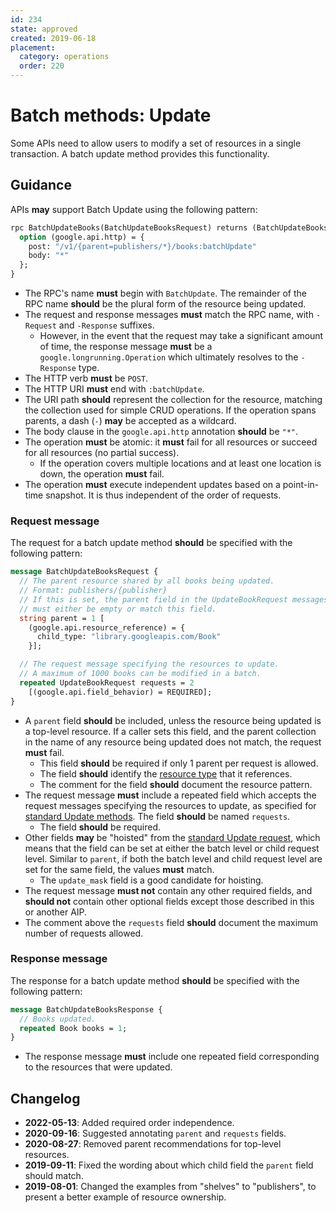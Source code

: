 ```yaml
---
id: 234
state: approved
created: 2019-06-18
placement:
  category: operations
  order: 220
---
```


# Batch methods: Update

Some APIs need to allow users to modify a set of resources in a single
transaction. A batch update method provides this functionality.

## Guidance

APIs **may** support Batch Update using the following pattern:

```proto
rpc BatchUpdateBooks(BatchUpdateBooksRequest) returns (BatchUpdateBooksResponse) {
  option (google.api.http) = {
    post: "/v1/{parent=publishers/*}/books:batchUpdate"
    body: "*"
  };
}
```

- The RPC's name **must** begin with `BatchUpdate`. The remainder of the RPC
  name **should** be the plural form of the resource being updated.
- The request and response messages **must** match the RPC name, with
  `-Request` and `-Response` suffixes.
  - However, in the event that the request may take a significant amount of
    time, the response message **must** be a `google.longrunning.Operation`
    which ultimately resolves to the `-Response` type.
- The HTTP verb **must** be `POST`.
- The HTTP URI **must** end with `:batchUpdate`.
- The URI path **should** represent the collection for the resource, matching
  the collection used for simple CRUD operations. If the operation spans
  parents, a dash (`-`) **may** be accepted as a wildcard.
- The body clause in the `google.api.http` annotation **should** be `"*"`.
- The operation **must** be atomic: it **must** fail for all resources or
  succeed for all resources (no partial success).
  - If the operation covers multiple locations and at least one location is
    down, the operation **must** fail.
- The operation **must** execute independent updates based on a point-in-time
  snapshot. It is thus independent of the order of requests.

### Request message

The request for a batch update method **should** be specified with the
following pattern:

```proto
message BatchUpdateBooksRequest {
  // The parent resource shared by all books being updated.
  // Format: publishers/{publisher}
  // If this is set, the parent field in the UpdateBookRequest messages
  // must either be empty or match this field.
  string parent = 1 [
    (google.api.resource_reference) = {
      child_type: "library.googleapis.com/Book"
    }];

  // The request message specifying the resources to update.
  // A maximum of 1000 books can be modified in a batch.
  repeated UpdateBookRequest requests = 2
    [(google.api.field_behavior) = REQUIRED];
}
```

- A `parent` field **should** be included, unless the resource being updated is
  a top-level resource. If a caller sets this field, and the
  parent collection in the name of any resource being updated does not match,
  the request **must** fail.
  - This field **should** be required if only 1 parent per request is allowed.
  - The field **should** identify the [resource type][aip-122-parent] that it
    references.
  - The comment for the field **should** document the resource pattern.
- The request message **must** include a repeated field which accepts the
  request messages specifying the resources to update, as specified for
  [standard Update methods][request-message]. The field **should** be named
  `requests`.
  - The field **should** be required.
- Other fields **may** be "hoisted" from the [standard Update
  request][request-message], which means that the field can be set at either
  the batch level or child request level. Similar to `parent`, if both the
  batch level and child request level are set for the same field, the values
  **must** match.
  - The `update_mask` field is a good candidate for hoisting.
- The request message **must not** contain any other required fields, and
  **should not** contain other optional fields except those described in this
  or another AIP.
- The comment above the `requests` field **should** document the maximum number of
  requests allowed.

### Response message

The response for a batch update method **should** be specified with the
following pattern:

```proto
message BatchUpdateBooksResponse {
  // Books updated.
  repeated Book books = 1;
}
```

- The response message **must** include one repeated field corresponding to the
  resources that were updated.

[aip-122-parent]: ./0122.md#fields-representing-a-resources-parent
[request-message]: ./0134.md#request-message

## Changelog

- **2022-05-13**: Added required order independence.
- **2020-09-16**: Suggested annotating `parent` and `requests` fields.
- **2020-08-27**: Removed parent recommendations for top-level resources.
- **2019-09-11**: Fixed the wording about which child field the `parent` field
  should match.
- **2019-08-01**: Changed the examples from "shelves" to "publishers", to
  present a better example of resource ownership.

